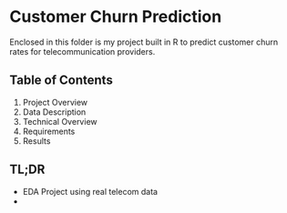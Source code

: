 # Customer Churn Prediction

Enclosed in this folder is my project built in R to predict customer churn rates for telecommunication providers.

## Table of Contents

1. Project Overview
2. Data Description
3. Technical Overview
4. Requirements
5. Results

## TL;DR
* EDA Project using real telecom data 
* 
